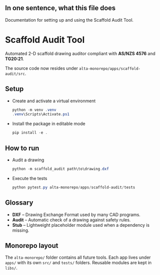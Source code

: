 ## In one sentence, what this file does
Documentation for setting up and using the Scaffold Audit Tool.

# Scaffold Audit Tool

Automated 2-D scaffold drawing auditor compliant with **AS/NZS 4576** and **TG20:21**.

The source code now resides under `alta-monorepo/apps/scaffold-audit/src`.

## Setup

- Create and activate a virtual environment
  ```powershell
  python -m venv .venv
  .venv\Scripts\Activate.ps1
  ```
- Install the package in editable mode
  ```powershell
  pip install -e .
  ```

## How to run

- Audit a drawing
  ```powershell
  python -m scaffold_audit path\to\drawing.dxf
  ```
- Execute the tests
  ```powershell
  python pytest.py alta-monorepo/apps/scaffold-audit/tests
  ```

## Glossary

- **DXF** – Drawing Exchange Format used by many CAD programs.
- **Audit** – Automatic check of a drawing against safety rules.
- **Stub** – Lightweight placeholder module used when a dependency is missing.

## Monorepo layout

The `alta-monorepo/` folder contains all future tools. Each app lives under `apps/` with its own `src/` and `tests/` folders. Reusable modules are kept in `libs/`.
